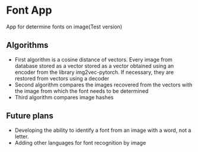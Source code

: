 # Font App
App for determine fonts on image(Test version)

## Algorithms
- First algorithm is a cosine distance of vectors. Every image from database stored as a vector stored as a vector obtained using an encoder from the library img2vec-pytorch. If necessary, they are restored from vectors using a decoder
- Second algorithm compares the images recovered from the vectors with the image from which the font needs to be determined
- Third algorithm compares image hashes

## Future plans
- Developing the ability to identify a font from an image with a word, not a letter.
- Adding other languages for font recognition by image
